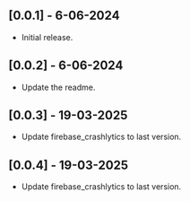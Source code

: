 ## [0.0.1] - 6-06-2024

- Initial release.

## [0.0.2] - 6-06-2024

- Update the readme.

## [0.0.3] - 19-03-2025

- Update firebase_crashlytics to last version.

## [0.0.4] - 19-03-2025

- Update firebase_crashlytics to last version.
